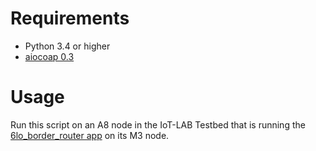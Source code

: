 # Requirements

* Python 3.4 or higher
* [aiocoap 0.3](https://pypi.org/project/aiocoap/0.3/)

# Usage
Run this script on an A8 node in the IoT-LAB Testbed that is running the
[6lo_border_router app] on its M3 node.

[6lo_border_router app]: ../6lo_border_router/

